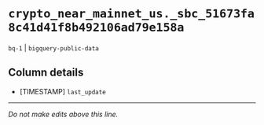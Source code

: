 # `crypto_near_mainnet_us._sbc_51673fa8c41d41f8b492106ad79e158a`
`bq-1` | `bigquery-public-data`

## Column details
* [TIMESTAMP] `last_update`

-------------------------------------------------------------------------------
*Do not make edits above this line.*
